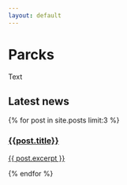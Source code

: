 ```yaml
---
layout: default
---
```


<h1>Parcks</h1>
Text

<h2>Latest news</h2>
<div class="latest-news">
{% for post in site.posts limit:3 %}
<a href="{{ post.url }}">
	<div class="news">
		<h3>{{post.title}}</h3>
		<p>{{ post.excerpt }}</p>
	</div>
</a>
{% endfor %}
</div>
